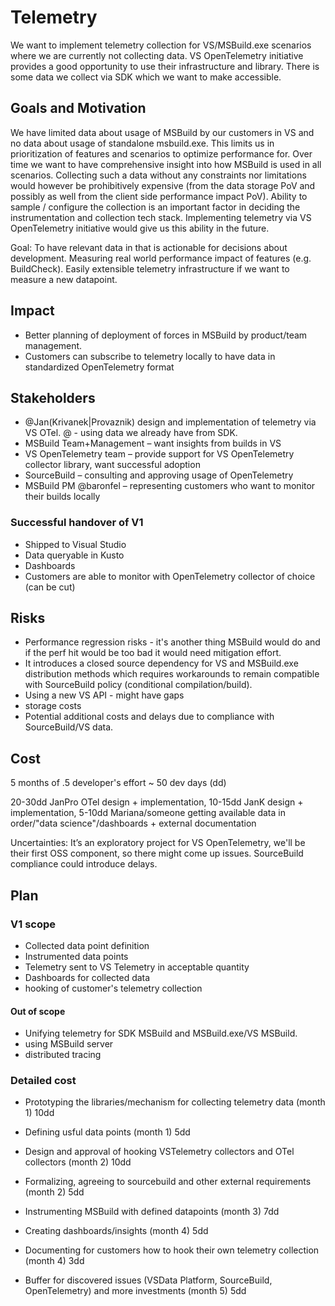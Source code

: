 # Telemetry 

We want to implement telemetry collection for VS/MSBuild.exe scenarios where we are currently not collecting data. VS OpenTelemetry initiative provides a good opportunity to use their infrastructure and library. 
There is some data we collect via SDK which we want to make accessible.

## Goals and Motivation 

We have limited data about usage of MSBuild by our customers in VS and no data about usage of standalone msbuild.exe.
This limits us in prioritization of features and scenarios to optimize performance for. 
Over time we want to have comprehensive insight into how MSBuild is used in all scenarios. Collecting such a data without any constraints nor limitations would however be prohibitively expensive (from the data storage PoV and possibly as well from the client side performance impact PoV). Ability to sample / configure the collection is an important factor in deciding the instrumentation and collection tech stack. Implementing telemetry via VS OpenTelemetry initiative would give us this ability in the future.

Goal: To have relevant data in that is actionable for decisions about development. Measuring real world performance impact of features (e.g. BuildCheck). Easily extensible telemetry infrastructure if we want to measure a new datapoint.

## Impact 
- Better planning of deployment of forces in MSBuild by product/team management.
- Customers can subscribe to telemetry locally to have data in standardized OpenTelemetry format

## Stakeholders 
- @Jan(Krivanek|Provaznik) design and implementation of telemetry via VS OTel. @ - using data we already have from SDK.
- MSBuild Team+Management – want insights from builds in VS
- VS OpenTelemetry team – provide support for VS OpenTelemetry collector library, want successful adoption 
- SourceBuild – consulting and approving usage of OpenTelemetry 
- MSBuild PM @baronfel – representing customers who want to monitor their builds locally

### Successful handover of V1
- Shipped to Visual Studio
- Data queryable in Kusto
- Dashboards
- Customers are able to monitor with OpenTelemetry collector of choice (can be cut)

## Risks 
- Performance regression risks - it's another thing MSBuild would do and if the perf hit would be too bad it would need mitigation effort.
- It introduces a closed source dependency for VS and MSBuild.exe distribution methods which requires workarounds to remain compatible with SourceBuild policy (conditional compilation/build). 
- Using a new VS API - might have gaps
- storage costs 
- Potential additional costs and delays due to compliance with SourceBuild/VS data.

## Cost 
5 months of .5 developer's effort ~ 50 dev days (dd)

20-30dd JanPro OTel design + implementation, 10-15dd JanK design + implementation, 5-10dd Mariana/someone getting available data in order/"data science"/dashboards + external documentation

Uncertainties:
It’s an exploratory project for VS OpenTelemetry, we'll be their first OSS component, so there might come up issues. SourceBuild compliance could introduce delays.

## Plan 
### V1 scope
- Collected data point definition
- Instrumented data points
- Telemetry sent to VS Telemetry in acceptable quantity
- Dashboards for collected data
- hooking of customer's telemetry collection 

#### Out of scope
- Unifying telemetry for SDK MSBuild and MSBuild.exe/VS MSBuild.
- using MSBuild server
- distributed tracing

### Detailed cost
- Prototyping the libraries/mechanism for collecting telemetry data (month 1) 10dd

- Defining usful data points (month 1) 5dd

- Design and approval of hooking VSTelemetry collectors and OTel collectors  (month 2) 10dd

- Formalizing, agreeing to sourcebuild and other external requirements (month 2) 5dd

- Instrumenting MSBuild with defined datapoints (month 3) 7dd

- Creating dashboards/insights (month 4) 5dd

- Documenting for customers how to hook their own telemetry collection (month 4) 3dd

- Buffer for discovered issues (VSData Platform, SourceBuild, OpenTelemetry) and more investments (month 5) 5dd